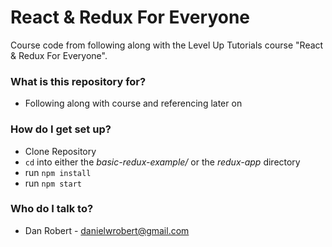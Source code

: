 # React & Redux For Everyone #

Course code from following along with the Level Up Tutorials course "React & Redux For Everyone".

### What is this repository for? ###

* Following along with course and referencing later on


### How do I get set up? ###

* Clone Repository
* `cd` into either the _basic-redux-example/_ or the _redux-app_ directory
* run `npm install`
* run `npm start`

### Who do I talk to? ###

* Dan Robert - danielwrobert@gmail.com
